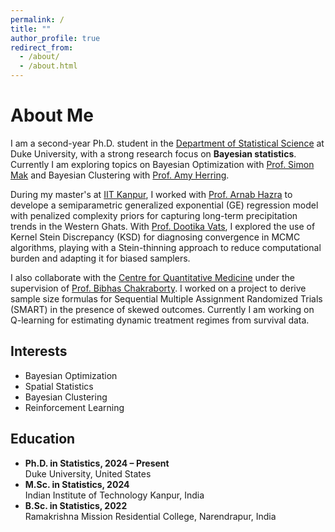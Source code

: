 ```yaml
---
permalink: /
title: ""
author_profile: true
redirect_from: 
  - /about/
  - /about.html
---
```


# About Me

<p>
  I am a second-year Ph.D. student in the
  <a href="https://stat.duke.edu" target="_blank">Department of Statistical Science</a> at Duke University, with a strong research focus on 
  <strong>Bayesian statistics</strong>. Currently I am exploring topics on Bayesian Optimization with <a href = "https://sites.google.com/view/simonmak/home">Prof. Simon Mak</a> and Bayesian Clustering with <a href="https://scholars.duke.edu/person/Amy.Herring">Prof. Amy Herring</a>. 
</p>

<p>
  During my master's at <a href = "https://www.iitk.ac.in/math/">IIT Kanpur</a>, I worked with <a href="https://sites.google.com/view/arnabhazra09/">Prof. Arnab Hazra</a> to develope a semiparametric generalized exponential (GE) regression model with penalized complexity priors for capturing long-term precipitation trends in the Western Ghats.
With <a href="https://dvats.github.io/">Prof. Dootika Vats</a>, I explored the use of Kernel Stein Discrepancy (KSD) for diagnosing convergence in MCMC algorithms, playing with a Stein-thinning approach to reduce computational burden and adapting it for biased samplers.
</p>

<p>
  I also collaborate with the <a href="https://www.duke-nus.edu.sg/cqm" target="_blank">Centre for Quantitative Medicine</a> under the supervision of <a href="https://blog.nus.edu.sg/bibhas/">Prof. Bibhas Chakraborty</a>. I worked on a project to derive sample size formulas for Sequential Multiple Assignment Randomized Trials (SMART) in the presence of skewed outcomes. Currently I am working on Q-learning for estimating dynamic treatment regimes from survival data.
</p>

<div class="intro-columns">
  <div>
    <h2>Interests</h2>
    <ul class="fa-ul">
      <li><span class="fa-li"><i class="fas fa-book"></i></span>Bayesian Optimization</li>
      <li><span class="fa-li"><i class="fas fa-book"></i></span>Spatial Statistics</li>
      <li><span class="fa-li"><i class="fas fa-book"></i></span>Bayesian Clustering</li>
      <li><span class="fa-li"><i class="fas fa-book"></i></span>Reinforcement Learning</li>
    </ul>
  </div>

  <div>
    <h2>Education</h2>
<ul class="edu-list fa-ul">
  <li>
    <span class="fa-li"><i class="fas fa-graduation-cap"></i></span>
    <strong>Ph.D. in Statistics, 2024 – Present</strong><br>
    <span class="edu-inst">
      Duke University, United States
    </span>
  </li>
  <li>
    <span class="fa-li"><i class="fas fa-graduation-cap"></i></span>
    <strong>M.Sc. in Statistics, 2024</strong><br>
    <span class="edu-inst">
      Indian Institute of Technology Kanpur, India
    </span>
  </li>
  <li>
    <span class="fa-li"><i class="fas fa-graduation-cap"></i></span>
    <strong>B.Sc. in Statistics, 2022</strong><br>
    <span class="edu-inst">
      Ramakrishna Mission Residential College, Narendrapur, India
    </span>
  </li>
</ul>
  </div>
</div>

